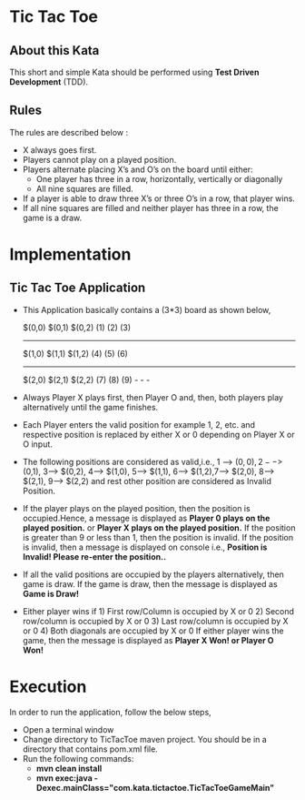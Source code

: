 # Tic Tac Toe

## About this Kata

This short and simple Kata should be performed using **Test Driven Development** (TDD).

## Rules

The rules are described below :

- X always goes first.
- Players cannot play on a played position.
- Players alternate placing X’s and O’s on the board until either:
	- One player has three in a row, horizontally, vertically or diagonally
	- All nine squares are filled.
- If a player is able to draw three X’s or three O’s in a row, that player wins.
- If all nine squares are filled and neither player has three in a row, the game is a draw.

# Implementation

## Tic Tac Toe Application

- This Application basically contains a (3*3) board as shown below,

    $(0,0) $(0,1) $(0,2)
    (1)     (2)    (3)
     -		 -		-
    $(1,0) $(1,1) $(1,2)
    (4)    (5)   (6)
     -		-	  -
    $(2,0) $(2,1) $(2,2)
     (7)   (8)    (9)
      -     -      -
			  
- Always Player X plays first, then Player O and, then, both players play alternatively until
  the game finishes.
- Each Player enters the valid position for example 1, 2, etc. and respective position is replaced
  by either X or 0 depending on Player X or O input.
- The following positions are considered as valid,i.e., 1 --> $(0,0), 2-->$(0,1),
  3--> $(0,2), 4--> $(1,0), 5--> $(1,1), 6--> $(1,2),7--> $(2,0), 8--> $(2,1), 9--> $(2,2)
  and rest other position are considered as Invalid Position.
- If the player plays on the played position, then the position is occupied.Hence, a message
  is displayed as **Player 0 plays on the played  position.** or
  **Player X plays on the played position.**
  If the position is greater than 9 or less than 1, then the position is invalid.
  If the position is invalid, then a message is displayed on console i.e.,
  **Position is Invalid! Please re-enter the position..**
- If all the valid positions are occupied by the players alternatively, then game is draw.
  If the game is draw, then the message is displayed as **Game is Draw!**
- Either player wins if
      1) First row/Column is occupied by X or 0
      2) Second row/column is occupied by X or 0
      3) Last row/column is occupied by X or 0
      4) Both diagonals are occupied by X or 0
  If either player wins the game, then the message is displayed as **Player X Won! or Player O Won!**

# Execution

In order to run the application, follow the below steps,
- Open a terminal window
- Change directory to TicTacToe maven project. You should be in a directory that contains pom.xml file.
- Run the following commands:
    - **mvn clean install**
    - **mvn exec:java -Dexec.mainClass="com.kata.tictactoe.TicTacToeGameMain"**